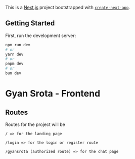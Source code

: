 This is a [Next.js](https://nextjs.org/) project bootstrapped with [`create-next-app`](https://github.com/vercel/next.js/tree/canary/packages/create-next-app).

## Getting Started

First, run the development server:

```bash
npm run dev
# or
yarn dev
# or
pnpm dev
# or
bun dev
```


# Gyan Srota - Frontend




## Routes

Routes for the project will be 

```
/ => for the landing page

/login => for the login or register route

/gyansrota (authorized route) => for the chat page
```